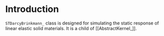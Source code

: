 # Introduction

`STDarcyBrinkmann_` class is designed for simulating the static response of linear elastic solid materials. It is a child of [[AbstractKernel_]].
